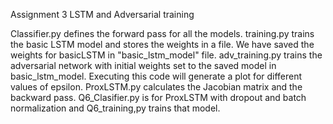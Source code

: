 Assignment 3 LSTM and Adversarial training 

Classifier.py defines the forward pass for all the models.
training.py trains the basic LSTM model and stores the weights in a file. We have saved the weights for basicLSTM in "basic_lstm_model" file.
adv_training.py trains the adversarial network with initial weights set to the saved model in basic_lstm_model. Executing this code will generate a plot for different values of epsilon.
ProxLSTM.py calculates the Jacobian matrix and the backward pass.
Q6_Clasifier.py is for ProxLSTM with dropout and batch normalization and Q6_training,py trains that model.
